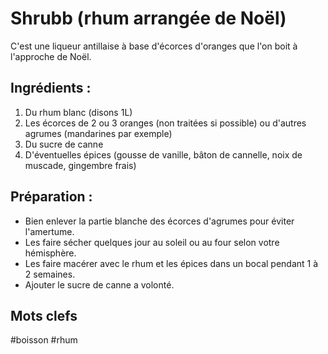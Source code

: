 Shrubb (rhum arrangée de Noël)
==============================

C'est une liqueur antillaise à base d'écorces d'oranges que l'on boit à l'approche de Noël.

Ingrédients :
-----------

1. Du rhum blanc (disons 1L)
2. Les écorces de 2 ou 3 oranges (non traitées si possible) ou d'autres agrumes (mandarines par exemple)
3. Du sucre de canne
4. D'éventuelles épices (gousse de vanille, bâton de cannelle, noix de muscade, gingembre frais)

Préparation :
-------------

* Bien enlever la partie blanche des écorces d'agrumes pour éviter l'amertume.
* Les faire sécher quelques jour au soleil ou au four selon votre hémisphère.
* Les faire macérer avec le rhum et les épices dans un bocal pendant 1 à 2 semaines.
* Ajouter le sucre de canne a volonté.

Mots clefs
-----------

#boisson
#rhum

